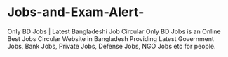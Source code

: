 # Jobs-and-Exam-Alert-
Only BD Jobs | Latest Bangladeshi Job Circular Only BD Jobs is an Online Best Jobs Circular Website in Bangladesh Providing Latest Government Jobs, Bank Jobs, Private Jobs, Defense Jobs, NGO Jobs etc for people.
